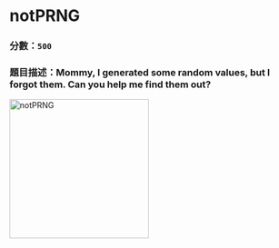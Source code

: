 # notPRNG
### 分數：`500`
### 題目描述：Mommy, I generated some random values, but I forgot them. Can you help me find them out?  
<img width="245" alt="notPRNG" src="https://user-images.githubusercontent.com/90737813/149652092-2119d595-1672-46d8-b574-00d14512e95a.png">

